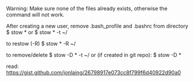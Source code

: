 Warning: Make sure none of the files already exists, otherwise the command will not work.

After creating a new user, remove .bash_profile and .bashrc from directory
$ stow *
or 
$ stow * -t ~/

to restow (-R)
$ stow * -R ~/

to remove/delete
$ stow -D * -t ~/
or (if created in git repo):
$ stow -D *

read: https://gist.github.com/jonlaing/26798917e073cc8f799f6d40922d90a0
